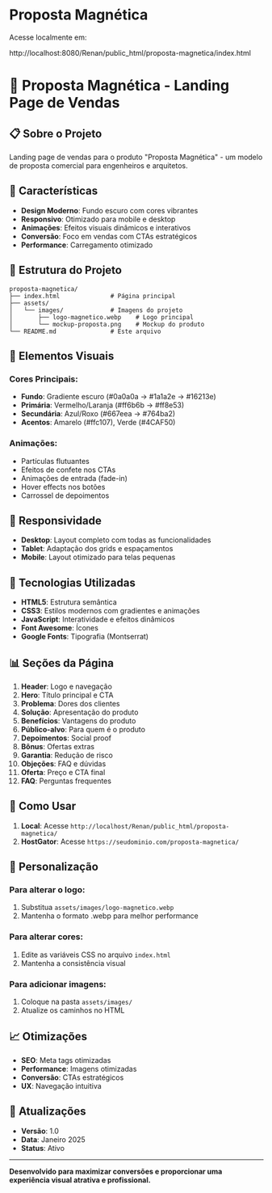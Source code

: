 # Proposta Magnética

Acesse localmente em:

http://localhost:8080/Renan/public_html/proposta-magnetica/index.html

# 🎯 Proposta Magnética - Landing Page de Vendas

## 📋 Sobre o Projeto

Landing page de vendas para o produto "Proposta Magnética" - um modelo de proposta comercial para engenheiros e arquitetos.

## 🚀 Características

- **Design Moderno**: Fundo escuro com cores vibrantes
- **Responsivo**: Otimizado para mobile e desktop
- **Animações**: Efeitos visuais dinâmicos e interativos
- **Conversão**: Foco em vendas com CTAs estratégicos
- **Performance**: Carregamento otimizado

## 📁 Estrutura do Projeto

```
proposta-magnetica/
├── index.html              # Página principal
├── assets/
│   └── images/             # Imagens do projeto
│       ├── logo-magnetico.webp    # Logo principal
│       └── mockup-proposta.png    # Mockup do produto
└── README.md               # Este arquivo
```

## 🎨 Elementos Visuais

### Cores Principais:
- **Fundo**: Gradiente escuro (#0a0a0a → #1a1a2e → #16213e)
- **Primária**: Vermelho/Laranja (#ff6b6b → #ff8e53)
- **Secundária**: Azul/Roxo (#667eea → #764ba2)
- **Acentos**: Amarelo (#ffc107), Verde (#4CAF50)

### Animações:
- Partículas flutuantes
- Efeitos de confete nos CTAs
- Animações de entrada (fade-in)
- Hover effects nos botões
- Carrossel de depoimentos

## 📱 Responsividade

- **Desktop**: Layout completo com todas as funcionalidades
- **Tablet**: Adaptação dos grids e espaçamentos
- **Mobile**: Layout otimizado para telas pequenas

## 🔧 Tecnologias Utilizadas

- **HTML5**: Estrutura semântica
- **CSS3**: Estilos modernos com gradientes e animações
- **JavaScript**: Interatividade e efeitos dinâmicos
- **Font Awesome**: Ícones
- **Google Fonts**: Tipografia (Montserrat)

## 📊 Seções da Página

1. **Header**: Logo e navegação
2. **Hero**: Título principal e CTA
3. **Problema**: Dores dos clientes
4. **Solução**: Apresentação do produto
5. **Benefícios**: Vantagens do produto
6. **Público-alvo**: Para quem é o produto
7. **Depoimentos**: Social proof
8. **Bônus**: Ofertas extras
9. **Garantia**: Redução de risco
10. **Objeções**: FAQ e dúvidas
11. **Oferta**: Preço e CTA final
12. **FAQ**: Perguntas frequentes

## 🚀 Como Usar

1. **Local**: Acesse `http://localhost/Renan/public_html/proposta-magnetica/`
2. **HostGator**: Acesse `https://seudominio.com/proposta-magnetica/`

## 📝 Personalização

### Para alterar o logo:
1. Substitua `assets/images/logo-magnetico.webp`
2. Mantenha o formato .webp para melhor performance

### Para alterar cores:
1. Edite as variáveis CSS no arquivo `index.html`
2. Mantenha a consistência visual

### Para adicionar imagens:
1. Coloque na pasta `assets/images/`
2. Atualize os caminhos no HTML

## 📈 Otimizações

- **SEO**: Meta tags otimizadas
- **Performance**: Imagens otimizadas
- **Conversão**: CTAs estratégicos
- **UX**: Navegação intuitiva

## 🔄 Atualizações

- **Versão**: 1.0
- **Data**: Janeiro 2025
- **Status**: Ativo

---

**Desenvolvido para maximizar conversões e proporcionar uma experiência visual atrativa e profissional.** 